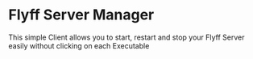 # Flyff Server Manager
This simple Client allows you to start, restart and stop your Flyff Server easily without clicking on each Executable

